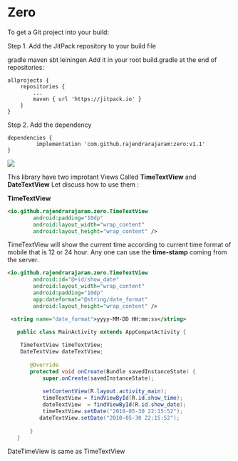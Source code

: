 # Zero


To get a Git project into your build:

Step 1. Add the JitPack repository to your build file

gradle
maven
sbt
leiningen
Add it in your root build.gradle at the end of repositories:

	allprojects {
		repositories {
			...
			maven { url 'https://jitpack.io' }
		}
	}
Step 2. Add the dependency

	dependencies {
	         implementation 'com.github.rajendrarajaram:zero:v1.1'
	}
[![](https://jitpack.io/v/rajendrarajaram/zero.svg)](https://jitpack.io/#rajendrarajaram/zero)


This library have two improtant Views Called **TimeTextView** and **DateTextView**
Let discuss how to use them : 

**TimeTextView**

```xml
<io.github.rajendrarajaram.zero.TimeTextView
        android:padding="10dp"
        android:layout_width="wrap_content"
        android:layout_height="wrap_content" />
```

TimeTextView will show the current time according to current time format of mobile that is 12 or 24 hour. 
Any one can use the **time-stamp** coming from the server.

```xml 
<io.github.rajendrarajaram.zero.TimeTextView
        android:id="@+id/show_date"
        android:layout_width="wrap_content"
        android:padding="10dp"
        app:dateformat="@string/date_format"
        android:layout_height="wrap_content" />
   ```

```xml
 <string name="date_format">yyyy-MM-DD HH:mm:ss</string>
```

```java
   public class MainActivity extends AppCompatActivity {
       
    TimeTextView timeTextView;
    DateTextView dateTextView;
    
       @Override
       protected void onCreate(Bundle savedInstanceState) {
           super.onCreate(savedInstanceState);
   
           setContentView(R.layout.activity_main);
           timeTextView = findViewById(R.id.show_time);
           dateTextView  = findViewById(R.id.show_date);
           timeTextView.setDate("2010-05-30 22:15:52");
          dateTextView.setDate("2010-05-30 22:15:52");
   
       }
   }
````

DateTimeView is same as TimeTextView